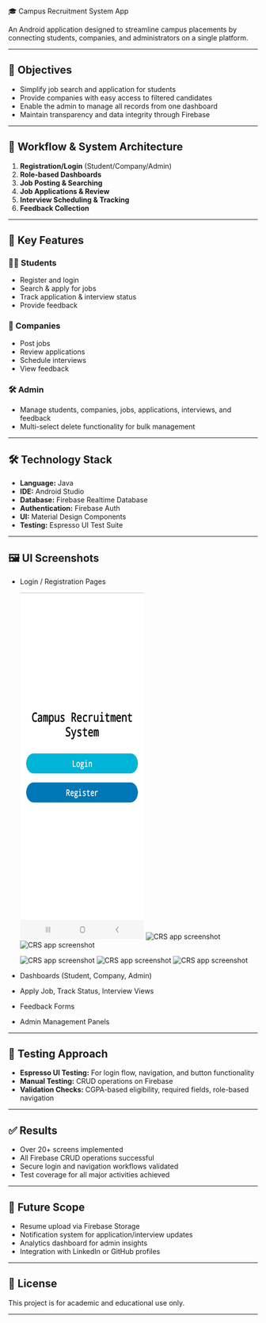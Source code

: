 🎓 Campus Recruitment System App

An Android application designed to streamline campus placements by connecting students, companies, and administrators on a single platform.

---

## 🎯 Objectives

- Simplify job search and application for students
- Provide companies with easy access to filtered candidates
- Enable the admin to manage all records from one dashboard
- Maintain transparency and data integrity through Firebase

---

## 🔁 Workflow & System Architecture

1. **Registration/Login** (Student/Company/Admin)
2. **Role-based Dashboards**
3. **Job Posting & Searching**
4. **Job Applications & Review**
5. **Interview Scheduling & Tracking**
6. **Feedback Collection**

---

## 🔑 Key Features

### 👩‍🎓 Students
- Register and login
- Search & apply for jobs
- Track application & interview status
- Provide feedback

### 🏢 Companies
- Post jobs
- Review applications
- Schedule interviews
- View feedback

### 🛠 Admin
- Manage students, companies, jobs, applications, interviews, and feedback
- Multi-select delete functionality for bulk management

---

## 🛠 Technology Stack

- **Language:** Java
- **IDE:** Android Studio
- **Database:** Firebase Realtime Database
- **Authentication:** Firebase Auth
- **UI:** Material Design Components
- **Testing:** Espresso UI Test Suite

---

## 🖼 UI Screenshots

- Login / Registration Pages
  <p align="center">
  <p><img src="CRS Screenshots/Screenshot_20250315-095730_CRS 2025.jpg"" alt="CRS app screenshot" width="250" height="700"/>
  <img src="![Screenshot_20250315-101041_CRS 2025](https://github.com/user-attachments/assets/08e34aac-11ff-4ffe-8380-59305137447d)" alt="CRS app screenshot" width="200" height="112"/>
  <img src="![Screenshot_20250315-101055_CRS 2025](https://github.com/user-attachments/assets/56fd2eb2-1509-47cc-8126-b0e38f79ad43)" alt="CRS app screenshot" width="200" height="112"/>
  </p>
  <p>
  <img src="![Screenshot_20250315-101909_CRS 2025](https://github.com/user-attachments/assets/7caaeb2b-58a0-4152-989f-e8483053a5e3)" alt="CRS app screenshot" width="200" height="112"/>
  <img src="![Screenshot_20250315-101920_CRS 2025](https://github.com/user-attachments/assets/b3180887-4c6d-4b6c-b8a9-46e98f7e89db)" alt="CRS app screenshot" width="200" height="112"/>
  <img src="![Screenshot_20250315-101932_CRS 2025](https://github.com/user-attachments/assets/672ee88a-2262-4dbd-a815-73549e0e95fb)" alt="CRS app screenshot" width="200" height="112"/>
  </p>
  </p>

- Dashboards (Student, Company, Admin)
- Apply Job, Track Status, Interview Views
- Feedback Forms
- Admin Management Panels

---

## 🧪 Testing Approach

- **Espresso UI Testing:** For login flow, navigation, and button functionality
- **Manual Testing:** CRUD operations on Firebase
- **Validation Checks:** CGPA-based eligibility, required fields, role-based navigation

---

## ✅ Results

- Over 20+ screens implemented
- All Firebase CRUD operations successful
- Secure login and navigation workflows validated
- Test coverage for all major activities achieved

---

## 🔮 Future Scope

- Resume upload via Firebase Storage
- Notification system for application/interview updates
- Analytics dashboard for admin insights
- Integration with LinkedIn or GitHub profiles

---

## 📄 License

This project is for academic and educational use only.

---

